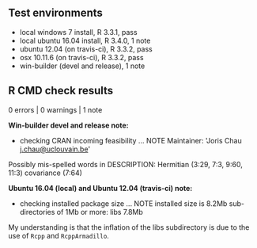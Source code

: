 ## Test environments

* local windows 7 install, R 3.3.1, pass
* local ubuntu 16.04 install, R 3.4.0, 1 note
* ubuntu 12.04 (on travis-ci), R 3.3.2, pass
* osx 10.11.6 (on travis-ci), R 3.3.2, pass
* win-builder (devel and release), 1 note

## R CMD check results

0 errors | 0 warnings | 1 note

**Win-builder devel and release note:**

* checking CRAN incoming feasibility ... NOTE
Maintainer: 'Joris Chau <j.chau@uclouvain.be>'

Possibly mis-spelled words in DESCRIPTION:
  Hermitian (3:29, 7:3, 9:60, 11:3)
  covariance (7:64)

**Ubuntu 16.04 (local) and Ubuntu 12.04 (travis-ci) note:**

* checking installed package size ... NOTE
  installed size is  8.2Mb
  sub-directories of 1Mb or more:
    libs  7.8Mb
      
My understanding is that the inflation of the libs subdirectory is due to the use of `Rcpp` and `RcppArmadillo`. 


